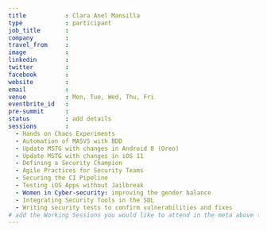 ```yaml
---
title           : Clara Anel Mansilla
type            : participant
job_title       :
company         :
travel_from     :
image           :
linkedin        :
twitter         :
facebook        :
website         :
email           :
venue           : Mon, Tue, Wed, Thu, Fri
eventbrite_id   :
pre-summit      :
status          : add details
sessions        : 
  - Hands on Chaos Experiments
  - Automation of MASVS with BDD
  - Update MSTG with changes in Android 8 (Oreo)
  - Update MSTG with changes in iOS 11
  - Defining a Security Champion
  - Agile Practices for Security Teams
  - Securing the CI Pipeline
  - Testing iOS Apps without Jailbreak
  - Women in Cyber-security: improving the gender balance
  - Integrating Security Tools in the SDL
  - Writing security tests to confirm vulnerabilities and fixes
# add the Working Sessions you would like to attend in the meta above (use the session's title) e.g. sessions (one per line): -Security Playbooks Diagrams -Hackathon Daily Sessions
---
```


<!-- put more details about participant here -->

